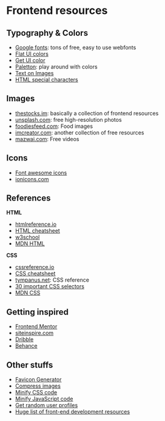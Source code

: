 # Frontend resources

## Typography & Colors

- [Google fonts](https://www.google.com/fonts): tons of free, easy to use webfonts
- [Flat UI colors](http://flatuicolors.com/)
- [Get UI color](http://getuicolors.com/)
- [Paletton](http://paletton.com/): play around with colors
- [Text on Images](https://css-tricks.com/design-considerations-text-images/)
- [HTML special characters](https://css-­‐tricks.com/snippets/html/glyphs/)

## Images

- [thestocks.im](http://thestocks.im/): basically a collection of frontend resources
- [unsplash.com](https://unsplash.com/): free high-resolution photos
- [foodiesfeed.com](http://foodiesfeed.com/): Food images
- [imcreator.com](http://www.imcreator.com/free): another collection of free resources
- [mazwai.com](http://mazwai.com/): Free videos

## Icons

- [Font awesome icons](http://fontawesome.io/icons/)
- [ionicons.com](http://ionicons.com/)

## References

**HTML**

- [htmlreference.io](https://htmlreference.io)
- [HTML cheatsheet](https://htmlcheatsheet.com)
- [w3school](http://www.w3schools.com/html)
- [MDN HTML](https://developer.mozilla.org/en-US/docs/Web/HTML)

**CSS**

- [cssreference.io](https://cssreference.io)
- [CSS cheatsheet](https://htmlcheatsheet.com/css/)
- [tympanus.net](http://tympanus.net/codrops/css_reference/): CSS reference
- [30 important CSS selectors](https://code.tutsplus.com/tutorials/the-30-css-selectors-you-must-memorize--net-16048)
- [MDN CSS](https://developer.mozilla.org/en-US/docs/Web/CSS)

## Getting inspired

- [Frontend Mentor](https://www.frontendmentor.io/challenges)
- [siteinspire.com](https://www.siteinspire.com)
- [Dribble](https://dribbble.com/)
- [Behance](https://www.behance.net)

## Other stuffs

- [Favicon Generator](http://realfavicongenerator.net/)
- [Compress images](http://optimizilla.com/)
- [Minify CSS code](http://www.minifycss.com/css-compressor/)
- [Minify JavaScript code](http://www.minifyjavascript.com/)
- [Get random user profiles](http://randomus/)
- [Huge list of front-­end development resources](https://github.com/dypsilon/frontend-dev-bookmarks)
